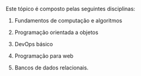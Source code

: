 Este tópico é composto pelas seguintes disciplinas:

1) Fundamentos de computação e algoritmos

2) Programação orientada a objetos

3) DevOps básico

4) Programação para web

5) Bancos de dados relacionais.
